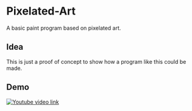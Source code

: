 # Pixelated-Art
A basic paint program based on pixelated art.

## Idea
This is just a proof of concept to show how a program like this could be made.

## Demo

[![Youtube video link](https://img.youtube.com/vi/aY0FF0McK_I/0.jpg)](https://www.youtube.com/watch?v=aY0FF0McK_I)
